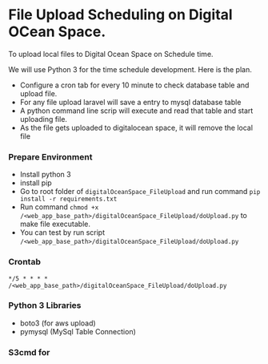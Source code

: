 # File Upload Scheduling on Digital OCean Space.

To upload local files to Digital Ocean Space on Schedule time. 

We will use Python 3 for the time schedule development. Here is the plan.

- Configure a cron tab for every 10 minute to check database table and upload file.
- For any file upload laravel will save a entry to mysql database table
- A python command line scrip will execute and read that table and start uploading file.
- As the file gets uploaded to digitalocean space, it will remove the local file

### Prepare Environment

- Install python 3
- install pip
- Go to root folder of ``digitalOceanSpace_FileUpload`` and run command ``pip install -r requirements.txt``
- Run command ``chmod +x /<web_app_base_path>/digitalOceanSpace_FileUpload/doUpload.py`` to make file executable.
- You can test by run script ``/<web_app_base_path>/digitalOceanSpace_FileUpload/doUpload.py``

### Crontab

``
*/5 * * * *  /<web_app_base_path>/digitalOceanSpace_FileUpload/doUpload.py
``

### Python 3 Libraries

- boto3 (for aws upload)
- pymysql (MySql Table Connection)


### S3cmd for 
